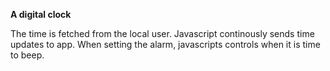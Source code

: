 **A digital clock**

The time is fetched from the local user. Javascript continously sends time updates to app.
When setting the alarm, javascripts controls when it is time to beep.
